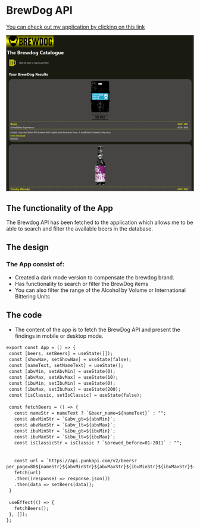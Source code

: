# BrewDog API

[You can check out my application by clicking on this link](https://samto83.github.io/brewdog/)

![BrewDog page](https://github.com/SamTo83/brewdog/blob/master/brewdog.PNG)

## The functionality of the App
The Brewdog API has been fetched to the application which allows me to be able to search and filter the available beers in the database.

## The design  
### The App consist of: 
* Created a dark mode version to compensate the brewdog brand.
* Has functionality to search or filter the BrewDog items
* You can also filter the range of the Alcohol by Volume or International Bittering Units


## The code 
* The content of the app is to fetch the BrewDog API and present the findings in mobile or desktop mode. 

 ```
 export const App = () => {
  const [beers, setBeers] = useState([]);
  const [showNav, setShowNav] = useState(false);
  const [nameText, setNameText] = useState();
  const [abvMin, setAbvMin] = useState(0);
  const [abvMax, setAbvMax] = useState(10);
  const [ibuMin, setIbuMin] = useState(0);
  const [ibuMax, setIbuMax] = useState(200);
  const [isClassic, setIsClassic] = useState(false);

  const fetchBeers = () => {
    const nameStr = nameText ? `&beer_name=${nameText}` : "";
    const abvMinStr = `&abv_gt=${abvMin}`;
    const abvMaxStr = `&abv_lt=${abvMax}`;
    const ibuMinStr = `&ibu_gt=${ibuMin}`;
    const ibuMaxStr = `&ibu_lt=${ibuMax}`;
    const isClassicStr = isClassic ? `&brewed_before=01-2011` : "";

    
    const url = `https://api.punkapi.com/v2/beers?per_page=80${nameStr}${abvMinStr}${abvMaxStr}${ibuMinStr}${ibuMaxStr}${isClassicStr}`
    fetch(url)
    .then((response) => response.json())
    .then(data => setBeers(data));
  }

  useEffect(() => {
    fetchBeers();
  }, []);
}; 
```
